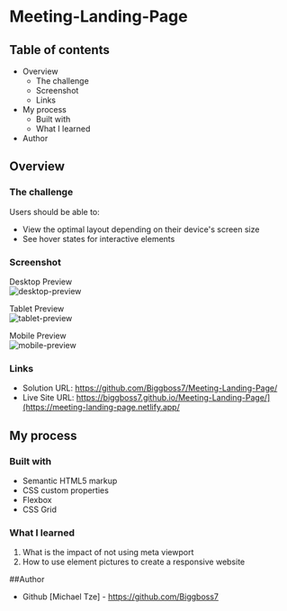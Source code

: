 # Meeting-Landing-Page

## Table of contents
- Overview
  - The challenge
  - Screenshot
  - Links
- My process
  - Built with
  - What I learned
- Author

## Overview
### The challenge

Users should be able to:

- View the optimal layout depending on their device's screen size
- See hover states for interactive elements

### Screenshot
Desktop Preview \
![desktop-preview](https://user-images.githubusercontent.com/105411073/179150030-b0aeb62b-dff8-467d-94ee-91a154142c3f.png)

Tablet Preview \
![tablet-preview](https://user-images.githubusercontent.com/105411073/179150039-05c7c618-774b-435b-93cc-abe942cfaac5.png)

Mobile Preview \
![mobile-preview](https://user-images.githubusercontent.com/105411073/179150011-b511e99c-0c35-4371-91e8-abd0421bf0a2.png)

### Links

- Solution URL: https://github.com/Biggboss7/Meeting-Landing-Page/
- Live Site URL: https://biggboss7.github.io/Meeting-Landing-Page/](https://meeting-landing-page.netlify.app/

## My process

### Built with

- Semantic HTML5 markup
- CSS custom properties
- Flexbox
- CSS Grid

### What I learned
1. What is the impact of not using meta viewport
2. How to use element pictures to create a responsive website

##Author
- Github [Michael Tze] - https://github.com/Biggboss7
